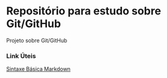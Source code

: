 # Repositório para estudo sobre Git/GitHub
Projeto sobre Git/GitHub

### Link Úteis
[Sintaxe Básica Markdown](https://www.markdownguide.org/basic-syntax/)
